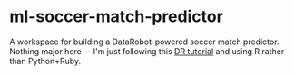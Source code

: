 # ml-soccer-match-predictor

A workspace for building a DataRobot-powered soccer match predictor. Nothing major here -- I'm just following this [DR tutorial](https://api-docs.datarobot.com/docs/soccer-match-prediction) and using R rather than Python+Ruby.
